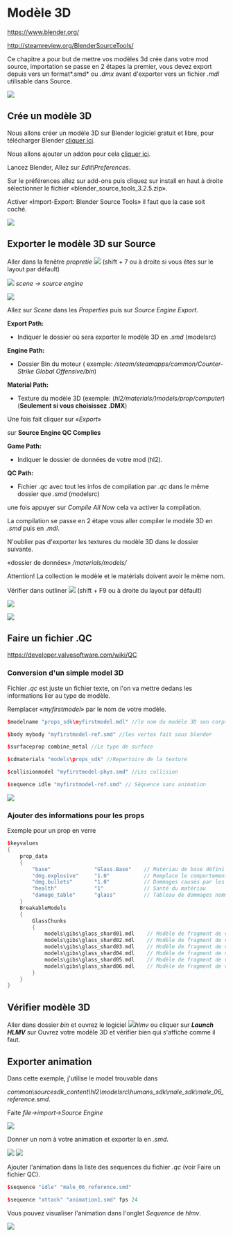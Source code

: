 # Modèle 3D

<https://www.blender.org/>

<http://steamreview.org/BlenderSourceTools/>

Ce chapitre a pour but de mettre vos modèles 3d crée dans votre mod source, importation se passe en 2 étapes la premier, vous devez export depuis vers un format*.smd* ou *.dmx* avant d'exporter vers un fichier *.mdl* utilisable dans Source.

![](img/image39.png)

## Crée un modèle 3D

Nous allons créer un modèle 3D sur Blender logiciel gratuit et libre, pour télécharger Blender [cliquer ici](https://www.blender.org/).

Nous allons ajouter un addon pour cela [cliquer ici](http://steamreview.org/BlenderSourceTools/).

Lancez Blender, Allez sur *Edit\Preferences*.

Sur le préférences allez sur add-ons puis cliquez sur install en haut à droite sélectionner le fichier «blender_source_tools_3.2.5.zip».

Activer «Import-Export: Blender Source Tools» il faut que la case soit coché.

![](img/image40.png)

## Exporter le modèle 3D sur Source

Aller dans la fenêtre *propretie* ![](img/image41.png) (shift + 7 ou à droite si vous êtes sur le layout par défault)

![](img/image42.png) *scene -> source engine*

![](img/image43.jpg)

Allez sur *Scene* dans les *Properties* puis sur *Source Engine Export*.

**Export Path:**

- Indiquer le dossier où sera exporter le modèle 3D en .*smd* (modelsrc)

**Engine Path:**

- Dossier Bin du moteur ( exemple: */steam/steamapps/common/Counter-Strike Global Offensive/bin*)

**Material Path:**

- Texture du modèle 3D (exemple: (*hl2/materials/)models/prop/computer*)
(**Seulement si vous choisissez .DMX**)

Une fois fait cliquer sur «*Export*»

sur **Source Engine QC Complies**

**Game Path:** 
- Indiquer le dossier de données de votre mod (hl2).

**QC Path:** 
- Fichier *.qc* avec tout les infos de compilation par *.qc* dans le même dossier que *.smd* (modelsrc)

une fois appuyer sur *Compile All Now* cela va activer la compilation.

La compilation se passe en 2 étape vous aller compiler le modèle 3D en *.smd* puis en *.mdl*.

N'oublier pas d'exporter les textures du modèle 3D dans le dossier suivante.

«dossier de données» */materials/models/*

Attention! La collection le modèle et le matérials doivent avoir le même nom.

Vérifier dans outliner
![](img/image44.png) (shift + F9 ou à droite du layout par défault)

![](img/image45.png)

![](img/image46.png)

## Faire un fichier .QC

<https://developer.valvesoftware.com/wiki/QC>

### Conversion d'un simple model 3D

Fichier *.qc* est juste un fichier texte, on  l'on va mettre dedans les informations lier au type de modèle.

Remplacer «*myfirstmodel*» par le nom de votre modèle.

```cpp
$modelname "props_sdk\myfirstmodel.mdl" //le nom du modèle 3D son corps

$body mybody "myfirstmodel-ref.smd" //les vertex fait sous blender

$surfaceprop combine_metal //Le type de surface

$cdmaterials "models\props_sdk" //Repertoire de la texture

$collisionmodel "myfirstmodel-phys.smd" //Les collision

$sequence idle "myfirstmodel-ref.smd" // Séquence sans animation
```

![](img/image47.png)

### Ajouter des informations pour les props

Exemple pour un prop en verre

```cpp
$keyvalues
{
	prop_data 
	{
		"base"				"Glass.Base"    // Matériau de base défini comme "Glass.Base"
		"dmg.explosive" 	"1.0"			// Remplace le comportement explosif de base du verre
		"dmg.bullets"		"1.0"           // Dommages causés par les balles
		"health"			"1"             // Santé du matériau
		"damage_table"		"glass"         // Tableau de dommages nommé "glass"
	}
	BreakableModels
	{
		GlassChunks
		{
			models\gibs\glass_shard01.mdl    // Modèle de fragment de verre 01
			models\gibs\glass_shard02.mdl    // Modèle de fragment de verre 02
			models\gibs\glass_shard03.mdl    // Modèle de fragment de verre 03
			models\gibs\glass_shard04.mdl    // Modèle de fragment de verre 04
			models\gibs\glass_shard05.mdl    // Modèle de fragment de verre 05
			models\gibs\glass_shard06.mdl    // Modèle de fragment de verre 06
		}
	}
}

```

## Vérifier modèle 3D

Aller dans dossier *bin* et ouvrez le logiciel ![](img/image48.png)*hlmv* ou cliquer sur ***Launch HLMV*** sur Ouvrez votre modèle 3D et vérifier bien qui s'affiche comme il faut.

## Exporter animation 

Dans cette exemple, j'utilise le model trouvable dans

*common\sourcesdk_content\hl2\modelsrc\humans_sdk\male_sdk\male_06_reference.smd*.

Faite *file-\>import-\>Source Engine*

![](img/image49.png)

Donner un nom à votre animation et exporter la en *.smd*.

![](img/image50.png) ![](img/image51.png)

Ajouter l'animation dans la liste des sequences du fichier *.qc* (voir Faire un fichier QC).

```cpp
$sequence "idle" "male_06_reference.smd"

$sequence "attack" "animation1.smd" fps 24
```
Vous pouvez visualiser l'animation dans l'onglet *Sequence* de *hlmv*.

![](img/image52.png)

<div style="page-break-after: always"></div>